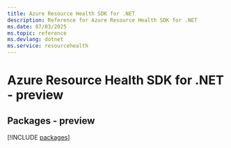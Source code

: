 ```yaml
---
title: Azure Resource Health SDK for .NET
description: Reference for Azure Resource Health SDK for .NET
ms.date: 07/03/2025
ms.topic: reference
ms.devlang: dotnet
ms.service: resourcehealth
---
```

# Azure Resource Health SDK for .NET - preview
## Packages - preview
[!INCLUDE [packages](resource-health-index.md)]